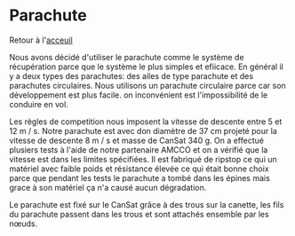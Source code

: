 ﻿# Parachute

Retour à l'[acceuil](https://lc-sazt.github.io/doc/index)

Nous avons décidé d'utiliser le parachute comme le système de récupération parce que le système le plus simples et efiicace. En général il y a deux types des parachutes: des ailes de type parachute et des parachutes circulaires. Nous utilisons un parachute circulaire parce car son développement est plus facile. on inconvénient est l'impossibilité de le conduire en vol.

Les règles de competition nous imposent la vitesse de descente entre 5 et 12 m / s. Notre parachute est avec don diamètre de 37 cm projeté pour la vitesse de descente 8 m / s et masse de CanSat 340 g. On a effectué plusiers tests à l'aide de notre partenaire AMCCO et on a vérifié que la vitesse est dans les limites spécifiées. Il est fabriqué de ripstop ce qui un matériel avec faible poids et résistance élevée ce qui était bonne choix parce que pendant les tests le parachute a tombé dans les épines mais grace à son matériel ça n'a causé aucun dégradation.

Le parachute est fixé sur le CanSat grâce à des trous sur la canette, les fils du parachute passent dans les trous et sont attachés ensemble par les nœuds.
